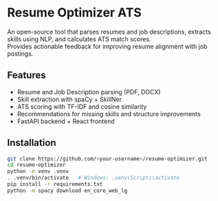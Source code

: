 # Resume Optimizer ATS

An open-source tool that parses resumes and job descriptions, extracts skills using NLP, and calculates ATS match scores.  
Provides actionable feedback for improving resume alignment with job postings.

## Features
- Resume and Job Description parsing (PDF, DOCX)
- Skill extraction with spaCy + SkillNer
- ATS scoring with TF-IDF and cosine similarity
- Recommendations for missing skills and structure improvements
- FastAPI backend + React frontend

## Installation

```bash
git clone https://github.com/<your-username>/resume-optimizer.git
cd resume-optimizer
python -m venv .venv
. .venv/bin/activate   # Windows: .venv\Scripts\activate
pip install -r requirements.txt
python -m spacy download en_core_web_lg
